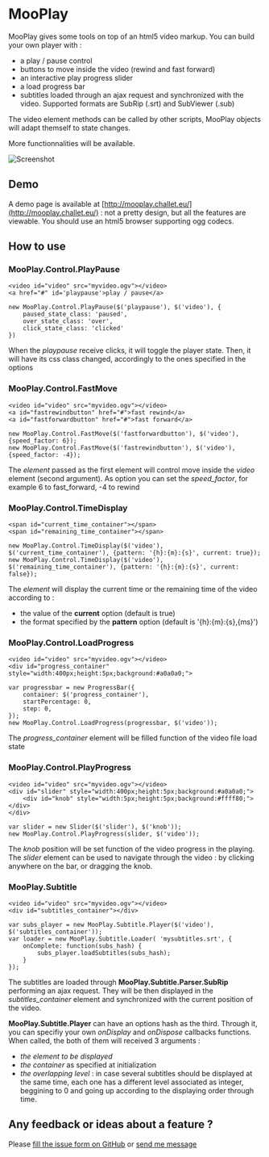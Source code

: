 MooPlay
=======


MooPlay gives some tools on top of an html5 video markup. You can build your own player with :

* a play / pause control
* buttons to move inside the video (rewind and fast forward)
* an interactive play progress slider
* a load progress bar
* subtitles loaded through an ajax request and synchronized with the video. Supported formats are SubRip (.srt) and SubViewer (.sub)
  
The video element methods can be called by other scripts, MooPlay objects will adapt themself to state changes.

More functionnalities will be available.

![Screenshot](http://img441.imageshack.us/img441/1659/image4kp.png)


Demo
----

A demo page is available at [http://mooplay.challet.eu/](http://mooplay.challet.eu/) : not a pretty design, but all the features are viewable. You should use an html5 browser supporting ogg codecs.


How to use
----------

### MooPlay.Control.PlayPause
    
    <video id="video" src="myvideo.ogv"></video>
    <a href="#" id='playpause'>play / pause</a>

    new MooPlay.Control.PlayPause($('playpause'), $('video'), {
        paused_state_class: 'paused',
        over_state_class: 'over',
        click_state_class: 'clicked'
    })

When the *playpause* receive clicks, it will toggle the player state.
Then, it will have its css class changed, accordingly to the ones specified in the options

### MooPlay.Control.FastMove

    <video id="video" src="myvideo.ogv"></video>
    <a id="fastrewindbutton" href="#">fast rewind</a>
    <a id="fastforwardbutton" href="#">fast forward</a>
    
    new MooPlay.Control.FastMove($('fastforwardbutton'), $('video'), {speed_factor: 6});
    new MooPlay.Control.FastMove($('fastrewindbutton'), $('video'), {speed_factor: -4});
    
The *element* passed as the first element will control move inside the *video* element (second argument).
As option you can set the *speed_factor*, for example 6 to fast_forward, -4 to rewind

### MooPlay.Control.TimeDisplay

    <span id="current_time_container"></span>
    <span id="remaining_time_container"></span>
    
    new MooPlay.Control.TimeDisplay($('video'), $('current_time_container'), {pattern: '{h}:{m}:{s}', current: true});
    new MooPlay.Control.TimeDisplay($('video'), $('remaining_time_container'), {pattern: '{h}:{m}:{s}', current: false});

The *element* will display the current time or the remaining time of the video according to :

* the value of the **current** option (default is true)
* the format specified by the **pattern** option (default is '{h}:{m}:{s},{ms}')

### MooPlay.Control.LoadProgress
    
    <video id="video" src="myvideo.ogv"></video>
    <div id="progress_container" style="width:400px;height:5px;background:#a0a0a0;">
    
    var progressbar = new ProgressBar({
        container: $('progress_container'),
        startPercentage: 0,
        step: 0,
    });
    new MooPlay.Control.LoadProgress(progressbar, $('video'));
    
The *progress_container* element will be filled function of the video file load state

### MooPlay.Control.PlayProgress

    <video id="video" src="myvideo.ogv"></video>
    <div id="slider" style="width:400px;height:5px;background:#a0a0a0;">
        <div id="knob" style="width:5px;height:5px;background:#ffff80;"></div>
    </div>
    
    var slider = new Slider($('slider'), $('knob'));
    new MooPlay.Control.PlayProgress(slider, $('video'));
    
The *knob* position will be set function of the video progress in the playing.
The *slider* element can be used to navigate through the video : by clicking anywhere on the bar, or dragging the knob.


### MooPlay.Subtitle
    
    <video id="video" src="myvideo.ogv"></video>
    <div id="subtitles_container"></div>
    
    var subs_player = new MooPlay.Subtitle.Player($('video'), $('subtitles_container'));
    var loader = new MooPlay.Subtitle.Loader( 'mysubtitles.srt', {
        onComplete: function(subs_hash) {
            subs_player.loadSubtitles(subs_hash);
        }
    });

    
The subtitles are loaded through **MooPlay.Subtitle.Parser.SubRip** performing an ajax request. They will be then displayed in the *subtitles_container* element and synchronized with the current position of the video.

**MooPlay.Subtitle.Player** can have an options hash as the third. Through it, you can specifiy your own *onDisplay* and *onDispose* callbacks functions. When called, the both of them will received 3 arguments :

* *the element to be displayed*
* *the container* as specified at initialization
* *the overlapping level* : in case several subtitles should be displayed at the same time, each one has a different level associated as integer, beggining to 0 and going up according to the displaying order through time.



Any feedback or ideas about a feature ?
---------------------------------------

Please [fill the issue form on GitHub](http://github.com/challet/MooPlay/issues) or [send me message](http://github.com/inbox/new/challet)


    
